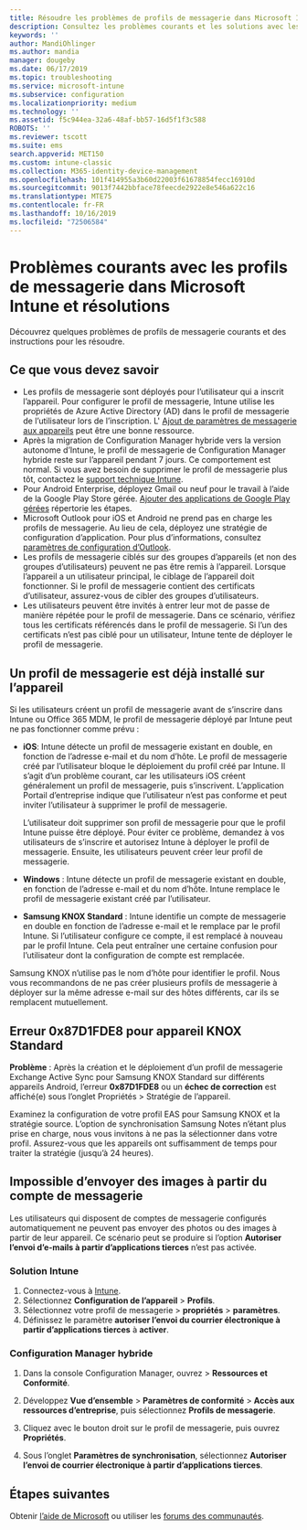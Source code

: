 ```yaml
---
title: Résoudre les problèmes de profils de messagerie dans Microsoft Intune - Azure | Microsoft Docs
description: Consultez les problèmes courants et les solutions avec les profils de messagerie dans Microsoft Intune, notamment les profils de messagerie en double et les erreurs sur les appareils Android Samsung KNOX Standard.
keywords: ''
author: MandiOhlinger
ms.author: mandia
manager: dougeby
ms.date: 06/17/2019
ms.topic: troubleshooting
ms.service: microsoft-intune
ms.subservice: configuration
ms.localizationpriority: medium
ms.technology: ''
ms.assetid: f5c944ea-32a6-48af-bb57-16d5f1f3c588
ROBOTS: ''
ms.reviewer: tscott
ms.suite: ems
search.appverid: MET150
ms.custom: intune-classic
ms.collection: M365-identity-device-management
ms.openlocfilehash: 101f414955a3b60d22003f61678854fecc16910d
ms.sourcegitcommit: 9013f7442bbface78feecde2922e8e546a622c16
ms.translationtype: MTE75
ms.contentlocale: fr-FR
ms.lasthandoff: 10/16/2019
ms.locfileid: "72506584"
---
```

# <a name="common-issues-and-resolutions-with-email-profiles-in-microsoft-intune"></a>Problèmes courants avec les profils de messagerie dans Microsoft Intune et résolutions

Découvrez quelques problèmes de profils de messagerie courants et des instructions pour les résoudre.

## <a name="what-you-need-to-know"></a>Ce que vous devez savoir

- Les profils de messagerie sont déployés pour l’utilisateur qui a inscrit l’appareil. Pour configurer le profil de messagerie, Intune utilise les propriétés de Azure Active Directory (AD) dans le profil de messagerie de l’utilisateur lors de l’inscription. L' [Ajout de paramètres de messagerie aux appareils](email-settings-configure.md) peut être une bonne ressource.
- Après la migration de Configuration Manager hybride vers la version autonome d’Intune, le profil de messagerie de Configuration Manager hybride reste sur l’appareil pendant 7 jours. Ce comportement est normal. Si vous avez besoin de supprimer le profil de messagerie plus tôt, contactez le [support technique Intune](../fundamentals/get-support.md).
- Pour Android Enterprise, déployez Gmail ou neuf pour le travail à l’aide de la Google Play Store gérée. [Ajouter des applications de Google Play gérées](../apps/apps-add-android-for-work.md) répertorie les étapes.
- Microsoft Outlook pour iOS et Android ne prend pas en charge les profils de messagerie. Au lieu de cela, déployez une stratégie de configuration d’application. Pour plus d’informations, consultez [paramètres de configuration d’Outlook](../apps/app-configuration-policies-outlook.md).
- Les profils de messagerie ciblés sur des groupes d’appareils (et non des groupes d’utilisateurs) peuvent ne pas être remis à l’appareil. Lorsque l’appareil a un utilisateur principal, le ciblage de l’appareil doit fonctionner. Si le profil de messagerie contient des certificats d’utilisateur, assurez-vous de cibler des groupes d’utilisateurs.
- Les utilisateurs peuvent être invités à entrer leur mot de passe de manière répétée pour le profil de messagerie. Dans ce scénario, vérifiez tous les certificats référencés dans le profil de messagerie. Si l’un des certificats n’est pas ciblé pour un utilisateur, Intune tente de déployer le profil de messagerie.

## <a name="device-already-has-an-email-profile-installed"></a>Un profil de messagerie est déjà installé sur l’appareil

Si les utilisateurs créent un profil de messagerie avant de s’inscrire dans Intune ou Office 365 MDM, le profil de messagerie déployé par Intune peut ne pas fonctionner comme prévu :

- **iOS**: Intune détecte un profil de messagerie existant en double, en fonction de l’adresse e-mail et du nom d’hôte. Le profil de messagerie créé par l’utilisateur bloque le déploiement du profil créé par Intune. Il s’agit d’un problème courant, car les utilisateurs iOS créent généralement un profil de messagerie, puis s’inscrivent. L’application Portail d’entreprise indique que l’utilisateur n’est pas conforme et peut inviter l’utilisateur à supprimer le profil de messagerie.

  L’utilisateur doit supprimer son profil de messagerie pour que le profil Intune puisse être déployé. Pour éviter ce problème, demandez à vos utilisateurs de s’inscrire et autorisez Intune à déployer le profil de messagerie. Ensuite, les utilisateurs peuvent créer leur profil de messagerie.

- **Windows** : Intune détecte un profil de messagerie existant en double, en fonction de l’adresse e-mail et du nom d’hôte. Intune remplace le profil de messagerie existant créé par l’utilisateur.

- **Samsung KNOX Standard** : Intune identifie un compte de messagerie en double en fonction de l’adresse e-mail et le remplace par le profil Intune. Si l’utilisateur configure ce compte, il est remplacé à nouveau par le profil Intune. Cela peut entraîner une certaine confusion pour l’utilisateur dont la configuration de compte est remplacée.

Samsung KNOX n’utilise pas le nom d’hôte pour identifier le profil. Nous vous recommandons de ne pas créer plusieurs profils de messagerie à déployer sur la même adresse e-mail sur des hôtes différents, car ils se remplacent mutuellement.

## <a name="error-0x87d1fde8-for-knox-standard-device"></a>Erreur 0x87D1FDE8 pour appareil KNOX Standard

**Problème** : Après la création et le déploiement d’un profil de messagerie Exchange Active Sync pour Samsung KNOX Standard sur différents appareils Android, l’erreur **0x87D1FDE8** ou un **échec de correction** est affiché(e) sous l’onglet Propriétés > Stratégie de l’appareil.

Examinez la configuration de votre profil EAS pour Samsung KNOX et la stratégie source. L’option de synchronisation Samsung Notes n’étant plus prise en charge, nous vous invitons à ne pas la sélectionner dans votre profil. Assurez-vous que les appareils ont suffisamment de temps pour traiter la stratégie (jusqu’à 24 heures).

## <a name="unable-to-send-images-from--email-account"></a>Impossible d’envoyer des images à partir du compte de messagerie

Les utilisateurs qui disposent de comptes de messagerie configurés automatiquement ne peuvent pas envoyer des photos ou des images à partir de leur appareil. Ce scénario peut se produire si l’option **Autoriser l’envoi d’e-mails à partir d’applications tierces** n’est pas activée.

### <a name="intune-solution"></a>Solution Intune

1. Connectez-vous à [Intune](https://go.microsoft.com/fwlink/?linkid=2090973).
2. Sélectionnez **Configuration de l’appareil** > **Profils**.
3. Sélectionnez votre profil de messagerie > **propriétés**  > **paramètres**.
4. Définissez le paramètre **autoriser l’envoi du courrier électronique à partir d’applications tierces** à **activer**.

### <a name="configuration-manager-hybrid"></a>Configuration Manager hybride

1. Dans la console Configuration Manager, ouvrez > **Ressources et Conformité**.

2. Développez **Vue d’ensemble** > **Paramètres de conformité** > **Accès aux ressources d’entreprise**, puis sélectionnez **Profils de messagerie**.

3. Cliquez avec le bouton droit sur le profil de messagerie, puis ouvrez **Propriétés**.

4. Sous l’onglet **Paramètres de synchronisation**, sélectionnez **Autoriser l’envoi de courrier électronique à partir d’applications tierces**.

## <a name="next-steps"></a>Étapes suivantes

Obtenir [l’aide de Microsoft](../fundamentals/get-support.md) ou utiliser les [forums des communautés](https://social.technet.microsoft.com/Forums/en-US/home?category=microsoftintune).
